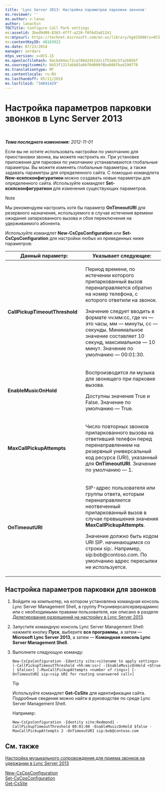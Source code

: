 ```yaml
---
title: 'Lync Server 2013: Настройка параметров парковки звонков'
ms.reviewer: ''
ms.author: v-lanac
author: lanachin
TOCTitle: Configure Call Park settings
ms:assetid: 3bed9d09-8363-4fff-a220-f0f6d3a81241
ms:mtpsurl: https://technet.microsoft.com/en-us/library/Gg425886(v=OCS.15)
ms:contentKeyID: 48183922
ms.date: 07/23/2014
manager: serdars
mtps_version: v=OCS.15
ms.openlocfilehash: 9acbd44acf2ca78042452d2c1f52d4c5fa26056f
ms.sourcegitcommit: bb53f131fabb03a66f0d000f8ba668fbad190778
ms.translationtype: MT
ms.contentlocale: ru-RU
ms.lasthandoff: 05/11/2019
ms.locfileid: "34841429"
---
```

<div data-xmlns="http://www.w3.org/1999/xhtml">

<div class="topic" data-xmlns="http://www.w3.org/1999/xhtml" data-msxsl="urn:schemas-microsoft-com:xslt" data-cs="http://msdn.microsoft.com/en-us/">

<div data-asp="http://msdn2.microsoft.com/asp">

# <a name="configure-call-park-settings-in-lync-server-2013"></a>Настройка параметров парковки звонков в Lync Server 2013

</div>

<div id="mainSection">

<div id="mainBody">

<span> </span>

_**Тема последнего изменения:** 2012-11-01_

Если вы не хотите использовать настройки по умолчанию для приостановки звонка, вы можете настроить их. При установке приложения для парковки по умолчанию устанавливаются глобальные параметры. Вы можете изменять глобальные параметры, а также задавать параметры для определенного сайта. С помощью командлета **New-кскпсконфигуратион** можно создавать новые параметры для определенного сайта. Используйте командлет **Set-кскпсконфигуратион** для изменения существующих параметров.

<div>


> [!NOTE]  
> Мы рекомендуем настроить хотя бы параметр <STRONG>OnTimeoutURI</STRONG> для резервного назначения, используемого в случае истечения времени ожидания запаркованного вызова и сбоя переключения на удерживаемого абонента.



</div>

Используйте командлет **New-CsCpsConfiguration** или **Set-CsCpsConfiguration** для настройки любых из приведенных ниже параметров:


<table>
<colgroup>
<col style="width: 50%" />
<col style="width: 50%" />
</colgroup>
<thead>
<tr class="header">
<th>Данный параметр:</th>
<th>Указывает следующее:</th>
</tr>
</thead>
<tbody>
<tr class="odd">
<td><p><strong>CallPickupTimeoutThreshold</strong></p></td>
<td><p>Период времени, по истечении которого припаркованный вызов перенаправляется обратно на номер телефона, с которого ответили на звонок.</p>
<p>Значение следует вводить в формате чч:мм:сс, где чч — это часы, мм — минуты, сс — секунды. Минимальное значение составляет 10 секунд, максимальное — 10 минут. Значение по умолчанию — 00:01:30.</p></td>
</tr>
<tr class="even">
<td><p><strong>EnableMusicOnHold</strong></p></td>
<td><p>Воспроизводится ли музыка для звонящего при парковке вызова.</p>
<p>Доступны значения True и False. Значение по умолчанию — True.</p></td>
</tr>
<tr class="odd">
<td><p><strong>MaxCallPickupAttempts</strong></p></td>
<td><p>Число повторных звонков припаркованного вызова на ответивший телефон перед перенаправлением на резервный универсальный код ресурса (URI), указанный для <strong>OnTimeoutURI</strong>. Значение по умолчанию — 1.</p></td>
</tr>
<tr class="even">
<td><p><strong>OnTimeoutURI</strong></p></td>
<td><p>SIP-адрес пользователя или группы ответа, которым перенаправляется неотвеченный припаркованный вызов в случае превышения значения <strong>MaxCallPickupAttempts</strong>.</p>
<p>Значение должно быть кодом URI SIP. начинающимся со строки sip:. Например, sip:bob@contoso.com. По умолчанию адрес пересылки не используется.</p></td>
</tr>
</tbody>
</table>


<div>

## <a name="to-configure-call-park-settings"></a>Настройка параметров парковки для звонков

1.  Войдите на компьютер, на котором установлена командная консоль Lync Server Management Shell, в группу Рткуниверсалсерверадминс или с необходимыми правами пользователя, как описано в разделе [Делегирование разрешений на настройку в Lync Server 2013](lync-server-2013-delegate-setup-permissions.md).

2.  Запустите командную консоль Lync Server Management Shell: нажмите кнопку **Пуск**, выберите **все программы**, а затем — **Microsoft Lync Server 2013**, а затем — **Командная консоль Lync Server Management Shell**.

3.  Выполните следующую команду:
    
        New-CsCpsConfiguration -Identity site:<sitename to apply settings> [-CallPickupTimeoutThreshold <hh:mm:ss>] -[EnableMusicOnHold <$true | $false>] [-MaxCallPickupAttempts <number of rings>] [-OnTimeoutURI sip:<sip URI for routing unanswered call>]
    
    <div>
    

    > [!TIP]  
    > Используйте командлет <STRONG>Get-CsSite</STRONG> для идентификации сайта. Подробные сведения можно найти в руководстве по среде Lync Server Management Shell.

    
    </div>
    
    Например:
    
        New-CsCpsConfiguration -Identity site:Redmond1 -CallPickupTimeoutThreshold 00:01:00 -EnableMusicOnHold $false -MaxCallPickupAttempts 2 -OnTimeoutURI sip:bob@contoso.com

</div>

<div>

## <a name="see-also"></a>См. также


[Настройка музыкального сопровождения для приема звонков на удержании в Lync Server 2013](lync-server-2013-customize-call-park-music-on-hold.md)  


[New-CsCpsConfiguration](https://docs.microsoft.com/powershell/module/skype/New-CsCpsConfiguration)  
[Set-CsCpsConfiguration](https://docs.microsoft.com/powershell/module/skype/Set-CsCpsConfiguration)  
[Get-CsSite](https://docs.microsoft.com/powershell/module/skype/Get-CsSite)  
  

</div>

</div>

<span> </span>

</div>

</div>

</div>

